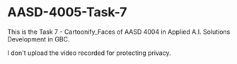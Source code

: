 # AASD-4005-Task-7

This is the Task 7 - Cartoonify_Faces of AASD 4004 in Applied A.I. Solutions Development in GBC.

I don't upload the video recorded for protecting privacy.
